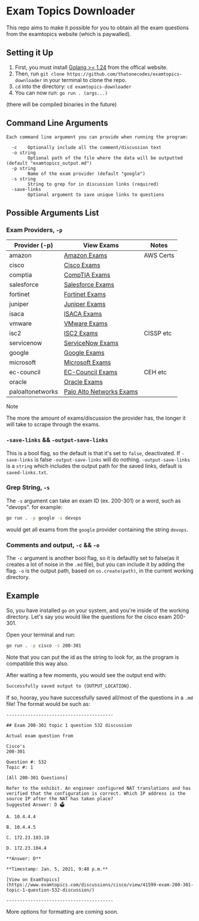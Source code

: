 # Exam Topics Downloader

This repo aims to make it possible for you to obtain all the exam questions from the examtopics website (which is paywalled).

## Setting it Up

1. First, you must install [Golang >= 1.24](https://go.dev/doc/install) from the offical website.
2. Then, run `git clone https://github.com/thatonecodes/examtopics-downloader` in your terminal to clone the repo.
3. `cd` into the directory: `cd examtopics-downloader`
4. You can now run: `go run . (args...)`

(there will be compiled binaries in the future)

## Command Line Arguments

```
Each command line argument you can provide when running the program:

  -c	Optionally include all the comment/discussion text
  -o string
    	Optional path of the file where the data will be outputted (default "examtopics_output.md")
  -p string
    	Name of the exam provider (default "google")
  -s string
    	String to grep for in discussion links (required)
  -save-links
    	Optional argument to save unique links to questions
```

## Possible Arguments List

### Exam Providers, `-p`

| Provider (-p)    | View Exams                                                                     | Notes     |
| ---------------- | ------------------------------------------------------------------------------ | --------- |
| amazon           | [Amazon Exams](https://www.examtopics.com/exams/amazon/)                       | AWS Certs |
| cisco            | [Cisco Exams](https://www.examtopics.com/exams/cisco/)                         |           |
| comptia          | [CompTIA Exams](https://www.examtopics.com/exams/comptia/)                     |           |
| salesforce       | [Salesforce Exams](https://www.examtopics.com/exams/salesforce/)               |           |
| fortinet         | [Fortinet Exams](https://www.examtopics.com/exams/fortinet/)                   |           |
| juniper          | [Juniper Exams](https://www.examtopics.com/exams/juniper/)                     |           |
| isaca            | [ISACA Exams](https://www.examtopics.com/exams/isaca/)                         |           |
| vmware           | [VMware Exams](https://www.examtopics.com/exams/vmware/)                       |           |
| isc2             | [ISC2 Exams](https://www.examtopics.com/exams/isc2/)                           | CISSP etc |
| servicenow       | [ServiceNow Exams](https://www.examtopics.com/exams/servicenow/)               |           |
| google           | [Google Exams](https://www.examtopics.com/exams/google/)                       |           |
| microsoft        | [Microsoft Exams](https://www.examtopics.com/exams/microsoft/)                 |           |
| ec-council       | [EC-Council Exams](https://www.examtopics.com/exams/ec-council/)               | CEH etc   |
| oracle           | [Oracle Exams](https://www.examtopics.com/exams/oracle/)                       |           |
| paloaltonetworks | [Palo Alto Networks Exams](https://www.examtopics.com/exams/paloaltonetworks/) |           |

> [!NOTE]  
> The more the amount of exams/discussion the provider has, the longer it will take to scrape through the exams.

### `-save-links` && `-output-save-links`

This is a bool flag, so the default is that it's set to `false`, deactivated. If `-save-links` is false `-output-save-links` will do nothing.
`-output-save-links` is a `string` which includes the output path for the saved links, default is `saved-links.txt`.

### Grep String, `-s`

The `-s` argument can take an exam ID (ex. 200-301) or a word, such as "devops". for example:

```bash
go run . -p google -s devops
```

would get all exams from the `google` provider containing the string `devops`.

### Comments and output, `-c` && `-o`

The `-c` argument is another bool flag, so it is defaultly set to false(as it creates a lot of noise in the `.md` file), but you can include it by adding the flag.
`-o` is the output path, based on `os.create(path)`, in the current working directory.

## Example

So, you have installed `go` on your system, and you're inside of the working directory. Let's say you would like the questions for the cisco exam 200-301.

Open your terminal and run:

```bash
go run . -p cisco -s 200-301
```

Note that you can put the id as the string to look for, as the program is compatible this way also.

After waiting a few moments, you would see the output end with:

```bash
Successfully saved output to {OUTPUT_LOCATION}.
```

If so, hooray, you have successfully saved all/most of the questions in a `.md` file!
The format would be such as:

```
----------------------------------------

## Exam 200-301 topic 1 question 532 discussion

Actual exam question from

Cisco's
200-301

Question #: 532
Topic #: 1

[All 200-301 Questions]

Refer to the exhibit. An engineer configured NAT translations and has verified that the configuration is correct. Which IP address is the source IP after the NAT has taken place?
Suggested Answer: D 🗳️

A. 10.4.4.4

B. 10.4.4.5

C. 172.23.103.10

D. 172.23.104.4

**Answer: D**

**Timestamp: Jan. 5, 2021, 9:48 p.m.**

[View on ExamTopics](https://www.examtopics.com/discussions/cisco/view/41599-exam-200-301-topic-1-question-532-discussion/)

----------------------------------------
```

More options for formatting are coming soon.

